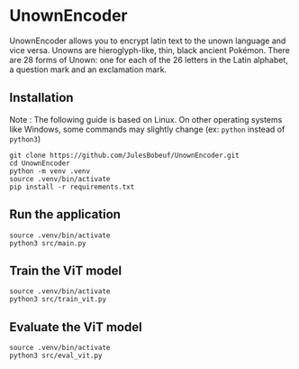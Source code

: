 # UnownEncoder

UnownEncoder allows you to encrypt latin text to the unown language and vice versa.
Unowns are hieroglyph-like, thin, black ancient Pokémon. There are 28 forms of Unown: one for each of the 26 letters in the Latin alphabet, a question mark and an exclamation mark. 

## Installation

Note : The following guide is based on Linux. On other operating systems like Windows, some commands may slightly change (ex: `python` instead of `python3`)

```shell
git clone https://github.com/JulesBobeuf/UnownEncoder.git
cd UnownEncoder
python -m venv .venv
source .venv/bin/activate
pip install -r requirements.txt
```

## Run the application

```shell
source .venv/bin/activate
python3 src/main.py
```

## Train the ViT model

```shell
source .venv/bin/activate
python3 src/train_vit.py
```

## Evaluate the ViT model

```shell
source .venv/bin/activate
python3 src/eval_vit.py
```
